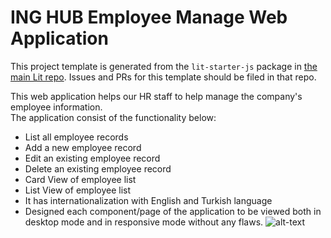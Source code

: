 # ING HUB Employee Manage Web Application

This project template is generated from the `lit-starter-js` package in [the main Lit
repo](https://github.com/lit/lit). Issues and PRs for this template should be
filed in that repo.

This web application helps our HR staff to help manage the company's employee information.  
The application consist of the functionality below: 
- List all employee records 
- Add a new employee record 
- Edit an existing employee record 
- Delete an existing employee record
- Card View of employee list
- List View of employee list
- It has internationalization with English and Turkish language
- Designed each component/page of the application to be viewed both in desktop mode and in responsive 
mode without any flaws.
![alt-text](https://github.com/isasumer/ing-hub-employees-management-app/blob/master/video%20screen.gif)
